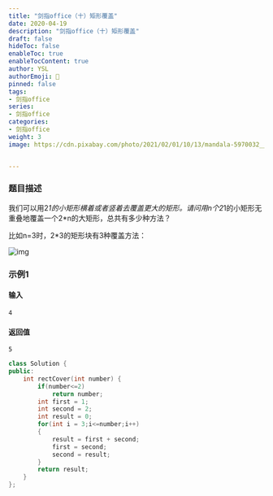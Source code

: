 ```yaml
---
title: "剑指office（十）矩形覆盖"
date: 2020-04-19
description: "剑指office（十）矩形覆盖"
draft: false
hideToc: false
enableToc: true
enableTocContent: true
author: YSL
authorEmoji: 🎅
pinned: false
tags:
- 剑指office
series:
- 剑指office
categories:
- 剑指office
weight: 3
image: https://cdn.pixabay.com/photo/2021/02/01/10/13/mandala-5970032__340.jpg


---
```


### 题目描述

我们可以用2*1的小矩形横着或者竖着去覆盖更大的矩形。请问用n个2*1的小矩形无重叠地覆盖一个2*n的大矩形，总共有多少种方法？ 

比如n=3时，2*3的矩形块有3种覆盖方法： 

![img](https://uploadfiles.nowcoder.com/images/20201028/59_1603852524038_7FBC41C976CACE07CB222C3B890A0995)

### 示例1

#### 输入

```
4
```

#### 返回值

```
5
```

```c++
class Solution {
public:
    int rectCover(int number) {
        if(number<=2)
            return number;
        int first = 1;
        int second = 2;
        int result = 0;
        for(int i = 3;i<=number;i++)
        {
            result = first + second;
            first = second;
            second = result;
        }
        return result;
    }
};
```